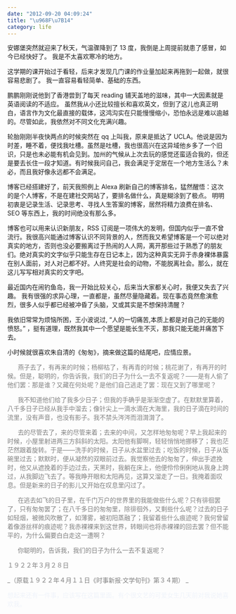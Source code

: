 ```yaml
---
date: "2012-09-20 04:09:24"
title: "\u968F\u7B14"
category: life
---
```


安娜堡突然就迎来了秋天，气温骤降到了 13 度，我倒是上周提前就患了感冒，如今已经快好了。 我是不太喜欢寒冷的地方。

这学期的课开始过于看轻，后来才发现几门课的作业量加起来再拖到一起做，就很容易悲剧了。 我一直容易看轻简单、基础的东西。

鹏鹏刚刚说他到了香港尝到了每天 reading 铺天盖地的滋味，其中一大因素就是英语阅读的不适应。 虽然我从小还比较擅长和喜欢英文，但到了这儿也真正明白，语言作为文化最直接的载体，这鸿沟实在只能慢慢缩小，恐怕永远是难以逾越的。尽管如此，我依然对不同文化充满兴趣。

轮胎刚刚半夜快两点的时候突然在 qq 上叫我，原来是抵达了 UCLA。他说是因为时差，睡不着，便找我吐槽。虽然是吐槽，我也很高兴在这异域他乡多了一个旧识，只是也未必能有机会见到。加州的气候从上次去玩的感觉还蛮适合我的，但还是要去长住一段才知道。有时候我问自己，我会满足于定居在一个地方生活么？未必，而且我好像永远都不会满足。

博客已经搭建好了，前天我照例上 Alexa 刷新自己的博客排名，猛然醒悟：这次的是个人博客，不是在建社交网站了，要排名做什么，真是糊涂到了极点。 明明初衷是记录生活、记录思考、寻找人生答案的博客，居然将精力浪费在排名、SEO 等东西上，我的时间绝没有那么多。

博客也可以用来认识新朋友，RSS 订阅是一项伟大的发明，但国内似乎一直不曾流行。我很高兴能通过博客认识不同背景的人，然而我又希望博客是一个可以绝对真实的地方，否则也没必要搬离过于热闹的人人网，离开那些过于熟悉了的朋友们。绝对真实的文字似乎只能生存在日记本上，因为这种真实无异于赤身裸体暴露在别人面前，对人对己都不好。人终究是社会的动物，不能脱离社会。那么，就在这儿写写相对真实的文字吧。

最近国内在闹钓鱼岛，我一开始比较关心，后来当大家都关心时，我便又失去了兴趣。 我有很强的求异心理，一直都是，虽然尽量隐藏着。现在事态竟然愈演愈烈，很多人似乎都已经被冲昏了头脑，又或其实是不想保持清醒？

我依旧常常为烦恼所困，王小波说过, “人的一切痛苦,本质上都是对自己的无能的愤怒。” ，挺有道理，既然我其中一个愿望是能长生不灭，那我只能无能并痛苦下去。

小时候就很喜欢朱自清的《匆匆》，摘来做这篇的结尾吧，应情应景。

<span style="color: #0000ff;">  <span style="color: #808080;">    燕子去了，有再来的时候；杨柳枯了，有再青的时候；桃花谢了，有再开的时候。但是，聪明的，你告诉我，我们的日子为什么一去不复返呢？——是有人偷了他们罢：那是谁？又藏在何处呢？是他们自己逃走了罢：现在又到了哪里呢？</span></span>

<span style="color: #808080;">      我不知道他们给了我多少日子；但我的手确乎是渐渐空虚了。在默默里算着，八千多日子已经从我手中溜去；像针尖上一滴水滴在大海里，我的日子滴在时间的流里，没有声音，也没有影子。我不禁头涔涔而泪潸潸了。</span>

<span style="color: #808080;">      去的尽管去了，来的尽管来着；去来的中间，又怎样地匆匆呢？早上我起来的时候，小屋里射进两三方斜斜的太阳。太阳他有脚啊，轻轻悄悄地挪移了；我也茫茫然跟着旋转。于是——洗手的时候，日子从水盆里过去；吃饭的时候，日子从饭碗里过去；默默时，便从凝然的双眼前过去。我觉察他去的匆匆了，伸出手遮挽时，他又从遮挽着的手边过去，天黑时，我躺在床上，他便伶伶俐俐地从我身上跨过，从我脚边飞去了。等我睁开眼和太阳再见，这算又溜走了一日。我掩着面叹息。但是新来的日子的影儿又开始在叹息里闪过了。</span>

<span style="color: #808080;">      在逃去如飞的日子里，在千门万户的世界里的我能做些什么呢？只有徘徊罢了，只有匆匆罢了；在八千多日的匆匆里，除徘徊外，又剩些什么呢？过去的日子如轻烟，被微风吹散了，如薄雾，被初阳蒸融了；我留着些什么痕迹呢？我何曾留着像游丝样的痕迹呢？我赤裸裸来到这世界，转眼间也将赤裸裸的回去罢？但不能平的，为什么偏要白白走这一遭啊？</span>

<span style="color: #808080;">      你聪明的，告诉我，我们的日子为什么一去不复返呢？</span>

<span style="color: #808080;"> １９２２年３月２８日</span>

<span style="color: #808080;">_（原载１９２２年４月１１日《时事新报·文学旬刊》第３４期） _</span>

<span style="color: #eff3fa;">
想起来还有一件事，应该写在这篇里面。有个很文艺的可爱女生几天前对我说她喜欢我。</span>
